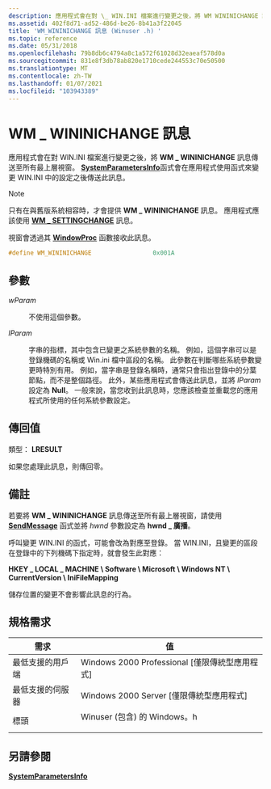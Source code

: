 ```yaml
---
description: 應用程式會在對 \_ WIN.INI 檔案進行變更之後，將 WM WININICHANGE 訊息傳送至所有最上層視窗。 SystemParametersInfo 函式會在應用程式使用函式來變更 WIN.INI 中的設定之後傳送此訊息。
ms.assetid: 402f8d71-ad52-486d-be26-8b41a3f22045
title: 'WM_WININICHANGE 訊息 (Winuser .h) '
ms.topic: reference
ms.date: 05/31/2018
ms.openlocfilehash: 79b8db6c4794a8c1a572f61028d32eaeaf578d0a
ms.sourcegitcommit: 831e8f3db78ab820e1710cede244553c70e50500
ms.translationtype: MT
ms.contentlocale: zh-TW
ms.lasthandoff: 01/07/2021
ms.locfileid: "103943389"
---
```

# <a name="wm_wininichange-message"></a>WM \_ WININICHANGE 訊息

應用程式會在對 WIN.INI 檔案進行變更之後，將 **WM \_ WININICHANGE** 訊息傳送至所有最上層視窗。 [**SystemParametersInfo**](/windows/win32/api/winuser/nf-winuser-systemparametersinfoa)函式會在應用程式使用函式來變更 WIN.INI 中的設定之後傳送此訊息。

> [!Note]  
> 只有在與舊版系統相容時，才會提供 **WM \_ WININICHANGE** 訊息。 應用程式應該使用 [**WM \_ SETTINGCHANGE**](wm-settingchange.md) 訊息。

 

視窗會透過其 [**WindowProc**](/previous-versions/windows/desktop/legacy/ms633573(v=vs.85)) 函數接收此訊息。


```C++
#define WM_WININICHANGE                 0x001A
```



## <a name="parameters"></a>參數

<dl> <dt>

*wParam* 
</dt> <dd>

不使用這個參數。

</dd> <dt>

*lParam* 
</dt> <dd>

字串的指標，其中包含已變更之系統參數的名稱。 例如，這個字串可以是登錄機碼的名稱或 Win.ini 檔中區段的名稱。 此參數在判斷哪些系統參數變更時特別有用。 例如，當字串是登錄名稱時，通常只會指出登錄中的分葉節點，而不是整個路徑。 此外，某些應用程式會傳送此訊息，並將 *lParam* 設定為 **Null**。 一般來說，當您收到此訊息時，您應該檢查並重載您的應用程式所使用的任何系統參數設定。

</dd> </dl>

## <a name="return-value"></a>傳回值

類型： **LRESULT**

如果您處理此訊息，則傳回零。

## <a name="remarks"></a>備註

若要將 **WM \_ WININICHANGE** 訊息傳送至所有最上層視窗，請使用 [**SendMessage**](/windows/win32/api/winuser/nf-winuser-sendmessage) 函式並將 *hwnd* 參數設定為 **hwnd \_ 廣播**。

呼叫變更 WIN.INI 的函式，可能會改為對應至登錄。 當 WIN.INI，且變更的區段在登錄中的下列機碼下指定時，就會發生此對應：

**HKEY \_ LOCAL \_ MACHINE \\ Software \\ Microsoft \\ Windows NT \\ CurrentVersion \\ IniFileMapping**

儲存位置的變更不會影響此訊息的行為。

## <a name="requirements"></a>規格需求



| 需求 | 值 |
|-------------------------------------|----------------------------------------------------------------------------------------------------------|
| 最低支援的用戶端<br/> | Windows 2000 Professional \[僅限傳統型應用程式\]<br/>                                               |
| 最低支援的伺服器<br/> | Windows 2000 Server \[僅限傳統型應用程式\]<br/>                                                     |
| 標頭<br/>                   | <dl> <dt>Winuser (包含) 的 Windows。h </dt> </dl> |



## <a name="see-also"></a>另請參閱

<dl> <dt>

[**SystemParametersInfo**](/windows/win32/api/winuser/nf-winuser-systemparametersinfoa)
</dt> </dl>

 

 

